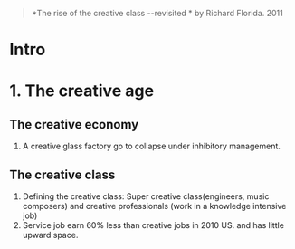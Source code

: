 > *The rise of the creative class --revisited *  by Richard Florida. 2011

# Intro

# 1. The creative age
## The creative economy
1.  A creative glass factory go to collapse under inhibitory management.
## The creative class
1. Defining the creative class: Super creative class(engineers, music composers) and creative professionals (work in a knowledge intensive job)
2. Service job earn 60% less than creative jobs in 2010 US. and has little upward space.
<!--stackedit_data:
eyJoaXN0b3J5IjpbLTE2MjQ1OTI0MTAsLTExMjAzNDEsMTMwOT
A4OTIzOCwxNDY0NTE4MjEsMzc4MTkzMDM2LC0yMDcxOTY4MjEx
XX0=
-->